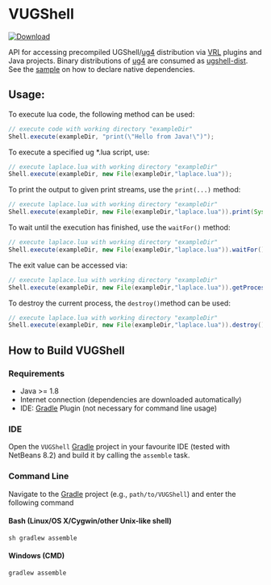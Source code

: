 # VUGShell

[ ![Download](https://api.bintray.com/packages/miho/UG/VUGShell/images/download.svg) ](https://bintray.com/miho/UG/VUGShell/_latestVersion)

API for accessing precompiled UGShell/[ug4](https://github.com/UG4/ugcore) distribution via [VRL](http://vrl-studio.mihosoft.eu/) plugins and Java projects. Binary distributions of [ug4](https://github.com/UG4/ugcore) are consumed as [ugshell-dist](https://github.com/miho/ugshell-dist). See the [sample](https://github.com/miho/VUGShell-Sample) on how to declare native dependencies.

## Usage:

To execute lua code, the following method can be used:
```java
// execute code with working directory "exampleDir"
Shell.execute(exampleDir, "print(\"Hello from Java!\")");
```
To execute a specified ug *.lua script, use:
```java
// execute laplace.lua with working directory "exampleDir"
Shell.execute(exampleDir, new File(exampleDir,"laplace.lua"));
```
To print the output to given print streams, use the `print(...)` method:
```java
// execute laplace.lua with working directory "exampleDir"
Shell.execute(exampleDir, new File(exampleDir,"laplace.lua")).print(System.out,System.err);
```
To wait until the execution has finished, use the `waitFor()` method:
```java
// execute laplace.lua with working directory "exampleDir"
Shell.execute(exampleDir, new File(exampleDir,"laplace.lua")).waitFor();
```
The exit value can be accessed via:
```java
// execute laplace.lua with working directory "exampleDir"
Shell.execute(exampleDir, new File(exampleDir,"laplace.lua")).getProcess().exitValue();
```
To destroy the current process, the `destroy()`method can be used:
```java
// execute laplace.lua with working directory "exampleDir"
Shell.execute(exampleDir, new File(exampleDir,"laplace.lua")).destroy();
```

## How to Build VUGShell

### Requirements

- Java >= 1.8
- Internet connection (dependencies are downloaded automatically)
- IDE: [Gradle](http://www.gradle.org/) Plugin (not necessary for command line usage)

### IDE

Open the `VUGShell` [Gradle](http://www.gradle.org/) project in your favourite IDE (tested with NetBeans 8.2) and build it
by calling the `assemble` task.

### Command Line

Navigate to the [Gradle](http://www.gradle.org/) project (e.g., `path/to/VUGShell`) and enter the following command

#### Bash (Linux/OS X/Cygwin/other Unix-like shell)

    sh gradlew assemble
    
#### Windows (CMD)

    gradlew assemble

